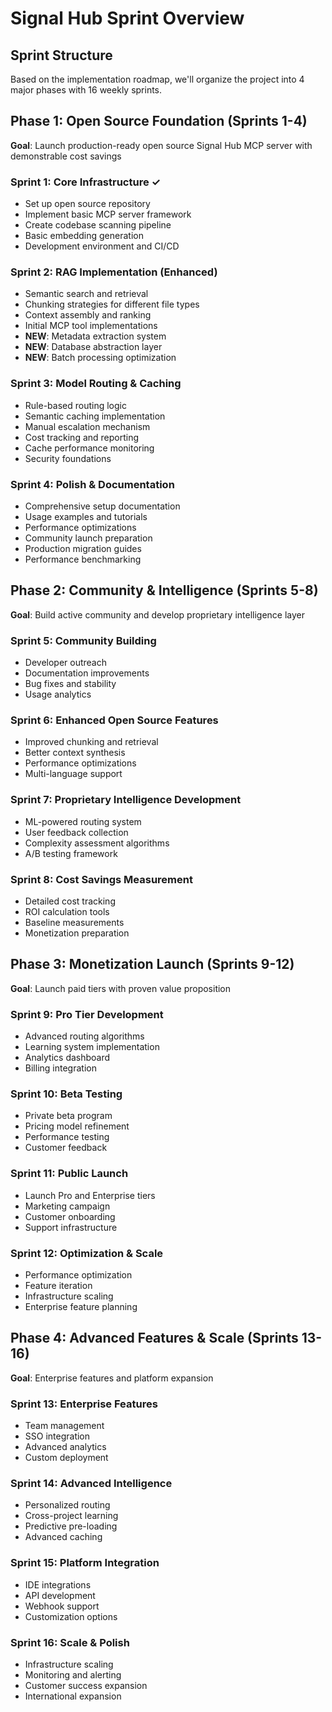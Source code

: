 # Signal Hub Sprint Overview

## Sprint Structure
Based on the implementation roadmap, we'll organize the project into 4 major phases with 16 weekly sprints.

## Phase 1: Open Source Foundation (Sprints 1-4)
**Goal**: Launch production-ready open source Signal Hub MCP server with demonstrable cost savings

### Sprint 1: Core Infrastructure ✓
- Set up open source repository
- Implement basic MCP server framework
- Create codebase scanning pipeline
- Basic embedding generation
- Development environment and CI/CD

### Sprint 2: RAG Implementation (Enhanced)
- Semantic search and retrieval
- Chunking strategies for different file types
- Context assembly and ranking
- Initial MCP tool implementations
- **NEW**: Metadata extraction system
- **NEW**: Database abstraction layer
- **NEW**: Batch processing optimization

### Sprint 3: Model Routing & Caching
- Rule-based routing logic
- Semantic caching implementation
- Manual escalation mechanism
- Cost tracking and reporting
- Cache performance monitoring
- Security foundations

### Sprint 4: Polish & Documentation
- Comprehensive setup documentation
- Usage examples and tutorials
- Performance optimizations
- Community launch preparation
- Production migration guides
- Performance benchmarking

## Phase 2: Community & Intelligence (Sprints 5-8)
**Goal**: Build active community and develop proprietary intelligence layer

### Sprint 5: Community Building
- Developer outreach
- Documentation improvements
- Bug fixes and stability
- Usage analytics

### Sprint 6: Enhanced Open Source Features
- Improved chunking and retrieval
- Better context synthesis
- Performance optimizations
- Multi-language support

### Sprint 7: Proprietary Intelligence Development
- ML-powered routing system
- User feedback collection
- Complexity assessment algorithms
- A/B testing framework

### Sprint 8: Cost Savings Measurement
- Detailed cost tracking
- ROI calculation tools
- Baseline measurements
- Monetization preparation

## Phase 3: Monetization Launch (Sprints 9-12)
**Goal**: Launch paid tiers with proven value proposition

### Sprint 9: Pro Tier Development
- Advanced routing algorithms
- Learning system implementation
- Analytics dashboard
- Billing integration

### Sprint 10: Beta Testing
- Private beta program
- Pricing model refinement
- Performance testing
- Customer feedback

### Sprint 11: Public Launch
- Launch Pro and Enterprise tiers
- Marketing campaign
- Customer onboarding
- Support infrastructure

### Sprint 12: Optimization & Scale
- Performance optimization
- Feature iteration
- Infrastructure scaling
- Enterprise feature planning

## Phase 4: Advanced Features & Scale (Sprints 13-16)
**Goal**: Enterprise features and platform expansion

### Sprint 13: Enterprise Features
- Team management
- SSO integration
- Advanced analytics
- Custom deployment

### Sprint 14: Advanced Intelligence
- Personalized routing
- Cross-project learning
- Predictive pre-loading
- Advanced caching

### Sprint 15: Platform Integration
- IDE integrations
- API development
- Webhook support
- Customization options

### Sprint 16: Scale & Polish
- Infrastructure scaling
- Monitoring and alerting
- Customer success expansion
- International expansion